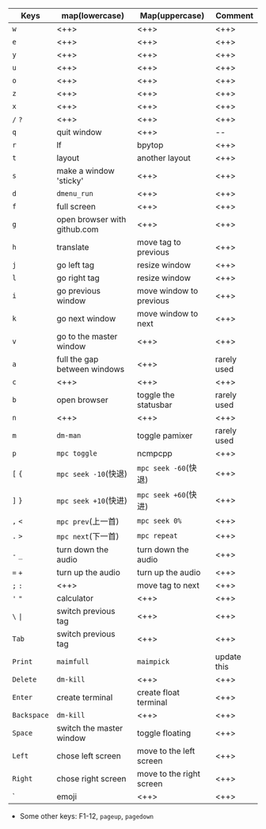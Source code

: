 | Keys        | map(lowercase)               | Map(uppercase)           | Comment     |
|-------------|------------------------------|--------------------------|-------------|
| `w`         | <++>                         | <++>                     | <++>        |
| `e`         | <++>                         | <++>                     | <++>        |
| `y`         | <++>                         | <++>                     | <++>        |
| `u`         | <++>                         | <++>                     | <++>        |
| `o`         | <++>                         | <++>                     | <++>        |
| `z`         | <++>                         | <++>                     | <++>        |
| `x`         | <++>                         | <++>                     | <++>        |
| `/` `?`     | <++>                         | <++>                     | <++>        |
| `q`         | quit window                  | <++>                     | --          |
| `r`         | lf                           | bpytop                   | <++>        |
| `t`         | layout                       | another layout           | <++>        |
| `s`         | make a window 'sticky'       | <++>                     | <++>        |
| `d`         | `dmenu_run`                  | <++>                     | <++>        |
| `f`         | full screen                  | <++>                     | <++>        |
| `g`         | open browser with github.com | <++>                     | <++>        |
| `h`         | translate                    | move tag to previous     | <++>        |
| `j`         | go left tag                  | resize window            | <++>        |
| `l`         | go right tag                 | resize window            | <++>        |
| `i`         | go previous window           | move window to previous  | <++>        |
| `k`         | go next window               | move window to next      | <++>        |
| `v`         | go to the master window      | <++>                     | <++>        |
| `a`         | full the gap between windows | <++>                     | rarely used |
| `c`         | <++>                         | <++>                     | <++>        |
| `b`         | open browser                 | toggle the statusbar     | rarely used |
| `n`         | <++>                         | <++>                     | <++>        |
| `m`         | `dm-man`                     | toggle pamixer           | rarely used |
| `p`         | `mpc toggle`                 | ncmpcpp                  | <++>        |
| `[` `{`     | `mpc seek -10`(快退)         | `mpc seek -60`(快退)     | <++>        |
| `]` `}`     | `mpc seek +10`(快进)         | `mpc seek +60`(快进)     | <++>        |
| `,` `<`     | `mpc prev`(上一首)           | `mpc seek 0%`            | <++>        |
| `.` `>`     | `mpc next`(下一首)           | `mpc repeat`             | <++>        |
| `-` `_`     | turn down the audio          | turn down the audio      | <++>        |
| `=` `+`     | turn up the audio            | turn up the audio        | <++>        |
| `;` `:`     | <++>                         | move tag to next         | <++>        |
| `'` `"`     | calculator                   | <++>                     | <++>        |
| `\` `\|`    | switch previous tag          | <++>                     | <++>        |
| `Tab`       | switch previous tag          | <++>                     | <++>        |
| `Print`     | `maimfull`                   | `maimpick`               | update this |
| `Delete`    | `dm-kill`                    | <++>                     | <++>        |
| `Enter`     | create terminal              | create float terminal    | <++>        |
| `Backspace` | `dm-kill`                    | <++>                     | <++>        |
| `Space`     | switch the master window     | toggle floating          | <++>        |
| `Left`      | chose left screen            | move to the left screen  | <++>        |
| `Right`     | chose right screen           | move to the right screen | <++>        |
| `           | emoji                        | <++>                     | <++>        |

- Some other keys: F1-12, `pageup`, `pagedown`
